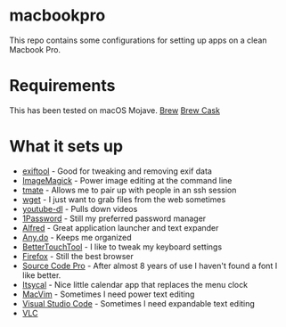 # macbookpro
This repo contains some configurations for setting up apps on a clean Macbook Pro.

# Requirements
This has been tested on macOS Mojave.
[Brew](https://brew.sh/)
[Brew Cask](https://github.com/Homebrew/homebrew-cask)

# What it sets up
* [exiftool](https://exiftool.org/) - Good for tweaking and removing exif data
* [ImageMagick](https://imagemagick.org/index.php) - Power image editing at the command line
* [tmate](https://tmate.io/) - Allows me to pair up with people in an ssh session
* [wget](https://www.gnu.org/software/wget/) - I just want to grab files from the web sometimes
* [youtube-dl](https://ytdl-org.github.io/youtube-dl/index.html) - Pulls down videos
* [1Password](https://1password.com/) - Still my preferred password manager
* [Alfred](https://www.alfredapp.com/) - Great application launcher and text expander
* [Any.do](https://www.any.do/) - Keeps me organized
* [BetterTouchTool](https://folivora.ai/) - I like to tweak my keyboard settings
* [Firefox](https://www.mozilla.org/en-US/firefox/) - Still the best browser
* [Source Code Pro](https://github.com/adobe-fonts/source-code-pro) - After almost 8 years of use I haven't found a font I like better.
* [Itsycal](https://www.mowglii.com/itsycal/) - Nice little calendar app that replaces the menu clock
* [MacVim](https://macvim-dev.github.io/macvim/) - Sometimes I need power text editing
* [Visual Studio Code](https://code.visualstudio.com/) - Sometimes I need expandable text editing
* [VLC](https://www.videolan.org/vlc/index.html)


